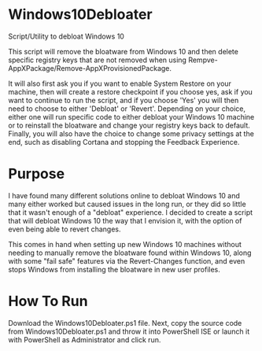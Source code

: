# Windows10Debloater
Script/Utility to debloat Windows 10

This script will remove the bloatware from Windows 10 and then delete specific registry keys that are not removed when using Rempve-AppXPackage/Remove-AppXProvisionedPackage.

It will also first ask you if you want to enable System Restore on your machine, then will create a restore checkpoint if you choose yes, ask if you want to continue to run the script, and if you choose 'Yes' you will then need to choose to either 'Debloat' or 'Revert'. Depending on your choice, either one will run specific code to either debloat your Windows 10 machine or to reinstall the bloatware and change your registry keys back to default. Finally, you will also have the choice to change some privacy settings at the end, such as disabling Cortana and stopping the Feedback Experience.

# Purpose

I have found many different solutions online to debloat Windows 10 and many either worked but caused issues in the long run, or they did so little that it wasn't enough of a "debloat" experience. I decided to create a script that will debloat Windows 10 the way that I envision it, with the option of even being able to revert changes.

This comes in hand when setting up new Windows 10 machines without needing to manually remove the bloatware found within Windows 10, along with some "fail safe" features via the Revert-Changes function, and even stops Windows from installing the bloatware in new user profiles.

# How To Run

Download the Windows10Debloater.ps1 file. Next, copy the source code from Windows10Debloater.ps1 and throw it into PowerShell ISE or launch it with PowerShell as Administrator and click run.
